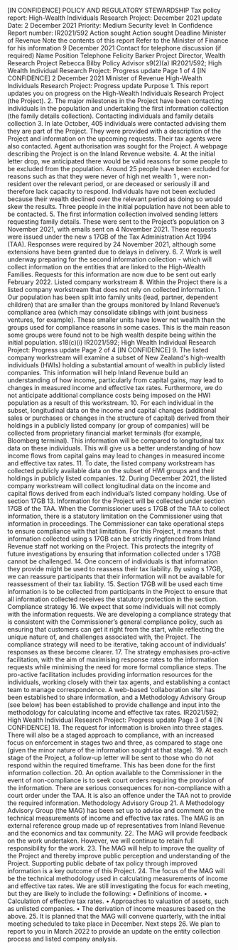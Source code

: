 \[IN CONFIDENCE\] POLICY AND REGULATORY STEWARDSHIP Tax policy report: High-Wealth Individuals Research Project: December 2021 update Date: 2 December 2021 Priority: Medium Security level: In Confidence Report number: IR2021/592 Action sought Action sought Deadline Minister of Revenue Note the contents of this report Refer to the Minister of Finance for his information 9 December 2021 Contact for telephone discussion (if required) Name Position Telephone Felicity Barker Project Director, Wealth Research Project Rebecca Bilby Policy Advisor s9(2)(a) IR2021/592; High Wealth Individual Research Project: Progress update Page 1 of 4 \[IN CONFIDENCE\] 2 December 2021 Minister of Revenue High-Wealth Individuals Research Project: Progress update Purpose 1. This report updates you on progress on the High-Wealth Individuals Research Project (the Project). 2. The major milestones in the Project have been contacting individuals in the population and undertaking the first information collection (the family details collection). Contacting individuals and family details collection 3. In late October, 405 individuals were contacted advising them they are part of the Project. They were provided with a description of the Project and information on the upcoming requests. Their tax agents were also contacted. Agent authorisation was sought for the Project. A webpage describing the Project is on the Inland Revenue website. 4. At the initial letter drop, we anticipated there would be valid reasons for some people to be excluded from the population. Around 25 people have been excluded for reasons such as that they were never of high net wealth 1 , were non-resident over the relevant period, or are deceased or seriously ill and therefore lack capacity to respond. Individuals have not been excluded because their wealth declined over the relevant period as doing so would skew the results. Three people in the initial population have not been able to be contacted. 5. The first information collection involved sending letters requesting family details. These were sent to the Project’s population on 3 November 2021, with emails sent on 4 November 2021. These requests were issued under the new s 17GB of the Tax Administration Act 1994 (TAA). Responses were required by 24 November 2021, although some extensions have been granted due to delays in delivery. 6. 7. Work is well underway preparing for the second information collection - which will collect information on the entities that are linked to the High-Wealth Families. Requests for this information are now due to be sent out early February 2022. Listed company workstream 8. Within the Project there is a listed company workstream that does not rely on collected information. 1 Our population has been split into family units (lead, partner, dependent children) that are smaller than the groups monitored by Inland Revenue’s compliance area (which may consolidate siblings with joint business ventures, for example). These smaller units have lower net wealth than the groups used for compliance reasons in some cases. This is the main reason some groups were found not to be high wealth despite being within the initial population. s18(c)(i) IR2021/592; High Wealth Individual Research Project: Progress update Page 2 of 4 \[IN CONFIDENCE\] 9. The listed company workstream will examine a subset of New Zealand's high-wealth individuals (HWIs) holding a substantial amount of wealth in publicly listed companies. This information will help Inland Revenue build an understanding of how income, particularly from capital gains, may lead to changes in measured income and effective tax rates. Furthermore, we do not anticipate additional compliance costs being imposed on the HWI population as a result of this workstream. 10. For each individual in the subset, longitudinal data on the income and capital changes (additional sales or purchases or changes in the structure of capital) derived from their holdings in a publicly listed company (or group of companies) will be collected from proprietary financial market terminals (for example, Bloomberg terminal). This information will be compared to longitudinal tax data on these individuals. This will give us a better understanding of how income flows from capital gains may lead to changes in measured income and effective tax rates. 11. To date, the listed company workstream has collected publicly available data on the subset of HWI groups and their holdings in publicly listed companies. 12. During December 2021, the listed company workstream will collect longitudinal data on the income and capital flows derived from each individual’s listed company holding. Use of section 17GB 13. Information for the Project will be collected under section 17GB of the TAA. When the Commissioner uses s 17GB of the TAA to collect information, there is a statutory limitation on the Commissioner using that information in proceedings. The Commissioner can take operational steps to ensure compliance with that limitation. For this Project, it means that information collected using s 17GB can be strictly ringfenced from Inland Revenue staff not working on the Project. This protects the integrity of future investigations by ensuring that information collected under s 17GB cannot be challenged. 14. One concern of individuals is that information they provide might be used to reassess their tax liability. By using s 17GB, we can reassure participants that their information will not be available for reassessment of their tax liability. 15. Section 17GB will be used each time information is to be collected from participants in the Project to ensure that all information collected receives the statutory protection in the section. Compliance strategy 16. We expect that some individuals will not comply with the information requests. We are developing a compliance strategy that is consistent with the Commissioner’s general compliance policy, such as ensuring that customers can get it right from the start, while reflecting the unique nature of, and challenges associated with, the Project. The compliance strategy will need to be iterative, taking account of individuals’ responses as these become clearer. 17. The strategy emphasises pro-active facilitation, with the aim of maximising response rates to the information requests while minimising the need for more formal compliance steps. The pro-active facilitation includes providing information resources for the individuals, working closely with their tax agents, and establishing a contact team to manage correspondence. A web-based ‘collaboration site’ has been established to share information, and a Methodology Advisory Group (see below) has been established to provide challenge and input into the methodology for calculating income and effective tax rates. IR2021/592; High Wealth Individual Research Project: Progress update Page 3 of 4 \[IN CONFIDENCE\] 18. The request for information is broken into three stages. There will also be a staged approach to compliance, with an increased focus on enforcement in stages two and three, as compared to stage one (given the minor nature of the information sought at that stage). 19. At each stage of the Project, a follow-up letter will be sent to those who do not respond within the required timeframe. This has been done for the first information collection. 20. An option available to the Commissioner in the event of non-compliance is to seek court orders requiring the provision of the information. There are serious consequences for non-compliance with a court order under the TAA. It is also an offence under the TAA not to provide the required information. Methodology Advisory Group 21. A Methodology Advisory Group (the MAG) has been set up to advise and comment on the technical measurements of income and effective tax rates. The MAG is an external reference group made up of representatives from Inland Revenue and the economics and tax community. 22. The MAG will provide feedback on the work undertaken. However, we will continue to retain full responsibility for the work. 23. The MAG will help to improve the quality of the Project and thereby improve public perception and understanding of the Project. Supporting public debate of tax policy through improved information is a key outcome of this Project. 24. The focus of the MAG will be the technical methodology used in calculating measurements of income and effective tax rates. We are still investigating the focus for each meeting, but they are likely to include the following: • Definitions of income. • Calculation of effective tax rates. • Approaches to valuation of assets, such as unlisted companies. • The derivation of income measures based on the above. 25. It is planned that the MAG will convene quarterly, with the initial meeting scheduled to take place in December. Next steps 26. We plan to report to you in March 2022 to provide an update on the entity collection process and listed company analysis.